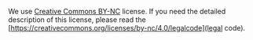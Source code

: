 We use [Creative Commons BY-NC](https://creativecommons.org/licenses/by-nc/4.0/deed) license. If you need the detailed description of this license, please read the [https://creativecommons.org/licenses/by-nc/4.0/legalcode](legal code).
